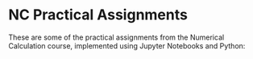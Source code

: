 # NC Practical Assignments
These are some of the practical assignments from the Numerical Calculation course, implemented using Jupyter Notebooks and Python:

